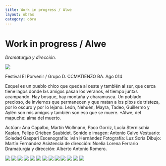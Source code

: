 ```yaml
---
title: Work in progress / Alwe
layout: obras
category: obra
---
```


# **Work in progress / Alwe**
*Dramaturgia y dirección.*

![](https://payload.cargocollective.com/1/14/478802/8277830/ed_MG_0141_o.jpg)

Festival El Porvenir / Grupo D.
CCMATIENZO BA. Ago 014 

Esquel es un pueblo chico que queda al oeste y también al sur, que cerca tiene lagos donde lxs amigxs pasan los veranos, el tiempo juntxs acampando. Hay bosque, hay montaña y charamusca. Un poblado precioso, de inviernos que permanecen y que matan a lxs pibxs de tristeza, por lo oscuro y por lo lejano. León, Nehuén, Mayra, Tadeo, Guillermo y Aylén son mis amigxs y también son eso que se muere.
*Alwe, del mapuche: alma del muerto.

Actúan: Ana Capalbo, Martín Wollmann, Paco Gorriz, Lucía Sternischia Kaplan, Felipe Grieben Saubidet.
Sonido e imagen: Antonio Calvo
Vestuario: Soledad Gaspari
Escenografía: Iván Hernández
Fotografía: Luz Soria
Dibujo: Martín Fernández
Asistencia de dirección: Noelia Lorena Ferrario
Dramaturgia y dirección: Alberto Antonio Romero.

![](https://payload.cargocollective.com/1/14/478802/8277830/ed_MG_4529_o.jpg)
![](https://payload.cargocollective.com/1/14/478802/8277830/ed_MG_4555_o.jpg)
![](https://payload.cargocollective.com/1/14/478802/8277830/ed_MG_4563_o.jpg)
![](https://payload.cargocollective.com/1/14/478802/8277830/ed_MG_0122b_o.jpg)
![](https://payload.cargocollective.com/1/14/478802/8277830/ed_MG_0132_o.jpg)
![](https://payload.cargocollective.com/1/14/478802/8277830/ed_MG_0152_o.jpg)
![](https://payload.cargocollective.com/1/14/478802/8277830/ed_MG_0174_o.jpg)
![](https://payload.cargocollective.com/1/14/478802/8277830/ed_MG_4616_o.jpg)
![](https://payload.cargocollective.com/1/14/478802/8277830/_MG_4573_1024.JPG)
![](https://payload.cargocollective.com/1/14/478802/8277830/_MG_4632_1024.JPG)
![](https://payload.cargocollective.com/1/14/478802/8277830/_MG_4639_1024.JPG)
![](https://payload.cargocollective.com/1/14/478802/8277830/_MG_4627_1024.JPG)
![](https://payload.cargocollective.com/1/14/478802/8277830/_MG_4553_683.JPG)
